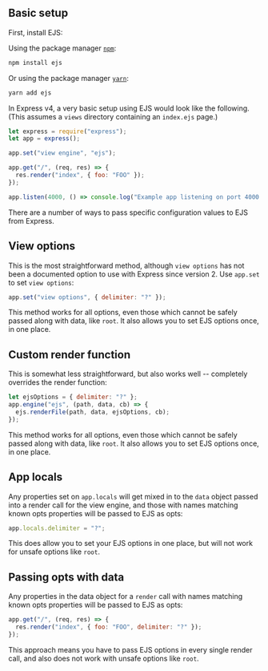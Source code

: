 ## Basic setup

First, install EJS:

Using the package manager [`npm`](https://npmjs.com):

```sh
npm install ejs
```

Or using the package manager [`yarn`](https://yarnpkg.com):

```sh
yarn add ejs
```

In Express v4, a very basic setup using EJS would look like the following. (This assumes a `views` directory containing an `index.ejs` page.)

```javascript
let express = require("express");
let app = express();

app.set("view engine", "ejs");

app.get("/", (req, res) => {
  res.render("index", { foo: "FOO" });
});

app.listen(4000, () => console.log("Example app listening on port 4000!"));
```

There are a number of ways to pass specific configuration values to EJS from Express.

## View options

This is the most straightforward method, although `view options` has not been a documented option to use with Express since version 2. Use `app.set` to set `view options`:

```javascript
app.set("view options", { delimiter: "?" });
```

This method works for all options, even those which cannot be safely passed along with data, like `root`. It also allows you to set EJS options once, in one place.

## Custom render function

This is somewhat less straightforward, but also works well -- completely overrides the render function:

```javascript
let ejsOptions = { delimiter: "?" };
app.engine("ejs", (path, data, cb) => {
  ejs.renderFile(path, data, ejsOptions, cb);
});
```

This method works for all options, even those which cannot be safely passed along with data, like `root`. It also allows you to set EJS options once, in one place.

## App locals

Any properties set on `app.locals` will get mixed in to the `data` object passed into a render call for the view engine, and those with names matching known opts properties will be passed to EJS as opts:

```javascript
app.locals.delimiter = "?";
```

This does allow you to set your EJS options in one place, but will not work for unsafe options like `root`.

## Passing opts with data

Any properties in the data object for a `render` call with names matching known opts properties will be passed to EJS as opts:

```javascript
app.get("/", (req, res) => {
  res.render("index", { foo: "FOO", delimiter: "?" });
});
```

This approach means you have to pass EJS options in every single render call, and also does not work with unsafe options like `root`.
